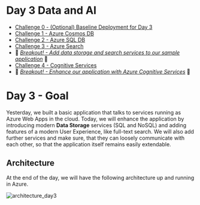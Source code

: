 # Day 3 Data and AI

- [Challenge 0 - (Optional) Baseline Deployment for Day 3](challenges/challenge-0.md)
- [Challenge 1 - Azure Cosmos DB](challenges/challenge-1.md)
- [Challenge 2 - Azure SQL DB](challenges/challenge-2.md)
- [Challenge 3 - Azure Search](challenges/challenge-3.md)
- :small_orange_diamond: *[Breakout! - Add data storage and search services to our sample application](challenges/challenge-bo-1.md)* :small_orange_diamond:
- [Challenge 4 - Cognitive Services](challenges/challenge-4.md)
- :small_orange_diamond: *[Breakout! - Enhance our application with Azure Cognitive Services](challenges/challenge-bo-2.md)* :small_orange_diamond:

# Day 3 - Goal #

Yesterday, we built a basic application that talks to services running as Azure Web Apps in the cloud. Today, we will enhance the application by introducing modern **Data Storage** services (SQL and NoSQL) and adding features of a modern User Experience, like full-text search. We will also add further services and make sure, that they can loosely communicate with each other, so that the application itself remains easily extendable.

## Architecture ##

At the end of the day, we will have the following architecture up and running in Azure.

![architecture_day3](./challenges/img/architecture_day3.png "architecture_day3")
